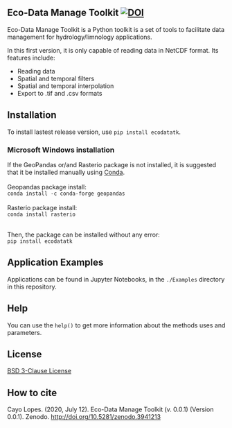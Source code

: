 ## Eco-Data Manage Toolkit  [![DOI](https://zenodo.org/badge/doi/10.5281/zenodo.18914.svg)](https://zenodo.org/record/3941213#.XwtdeyhKhPY)
Eco-Data Manage Toolkit is a Python toolkit is a set of tools to facilitate data management for hydrology/limnology applications.

 In this first version, it is only capable of reading data in NetCDF format. Its features include:
- Reading data
- Spatial and temporal filters
- Spatial and temporal interpolation
- Export to .tif and .csv formats

## Installation
To install lastest release version, use `pip install ecodatatk`.

### Microsoft Windows installation
If the GeoPandas or/and Rasterio package is not installed, it is suggested that it be installed manually using [Conda](https://docs.conda.io/projects/conda/en/latest/user-guide/install/download.html).<br><br>
Geopandas package install:<br>
`conda install -c conda-forge geopandas` <br><br>
Rasterio package install:<br>
`conda install rasterio`<br><br>

Then, the package can be installed without any error:<br>
`pip install ecodatatk`

## Application Examples
Applications can be found in Jupyter Notebooks, in the `./Examples` directory in this repository.

## Help
You can use the `help()` to get more information about the methods uses and parameters.

## License
[BSD 3-Clause License](LICENSE)

## How to cite
Cayo Lopes. (2020, July 12). Eco-Data Manage Toolkit (v. 0.0.1) (Version 0.0.1). Zenodo. http://doi.org/10.5281/zenodo.3941213
